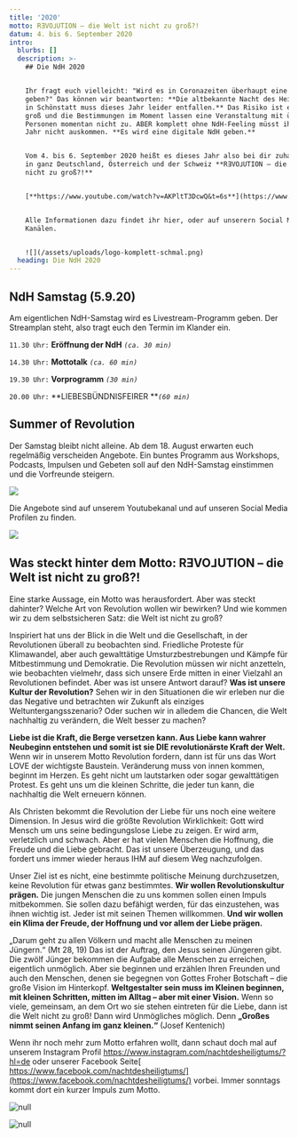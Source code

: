 ```yaml
---
title: '2020'
motto: RƎVO⅃UTION – die Welt ist nicht zu groß?!
datum: 4. bis 6. September 2020
intro:
  blurbs: []
  description: >-
    ## Die NdH 2020


    Ihr fragt euch vielleicht: "Wird es in Coronazeiten überhaupt eine NdH
    geben?" Das können wir beantworten: **Die altbekannte Nacht des Heiligtums
    in Schönstatt muss dieses Jahr leider entfallen.** Das Risiko ist einfach zu
    groß und die Bestimmungen im Moment lassen eine Veranstaltung mit über 500
    Personen momentan nicht zu. ABER komplett ohne NdH-Feeling müsst ihr dieses
    Jahr nicht auskommen. **Es wird eine digitale NdH geben.** 


    Vom 4. bis 6. September 2020 heißt es dieses Jahr also bei dir zuhause und
    in ganz Deutschland, Österreich und der Schweiz **RƎVO⅃UTION – die Welt ist
    nicht zu groß?!**


    [**https://www.youtube.com/watch?v=AKPltT3DcwQ&t=6s**](https://www.youtube.com/watch?v=AKPltT3DcwQ&t=6s)


    Alle Informationen dazu findet ihr hier, oder auf unserern Social Media
    Kanälen.


    ![](/assets/uploads/logo-komplett-schmal.png)
  heading: Die NdH 2020
---
```

## NdH Samstag (5.9.20)

Am eigentlichen NdH-Samstag wird es Livestream-Programm geben. Der Streamplan steht, also tragt euch den Termin im Klander ein.

`11.30 Uhr:` **Eröffnung der NdH** _`(ca. 30 min)`_

`14.30 Uhr:` **Mottotalk** _`(ca. 60 min)`_

`19.30 Uhr:` **Vorprogramm** _`(30 min)`_

`20.00 Uhr:` **LIEBESBÜNDNISFEIRER **_`(60 min)`_

## Summer of Revolution

Der Samstag bleibt nicht alleine. Ab dem 18. August erwarten euch regelmäßig verscheiden Angebote. Ein buntes Programm aus Workshops, Podcasts, Impulsen und Gebeten soll auf den NdH-Samstag einstimmen und die Vorfreunde steigern.



![](/assets/uploads/summer-of-revolution-plan.png)

 Die Angebote sind auf unserem Youtubekanal und auf unseren Social Media Profilen zu finden.

![](/assets/uploads/logo-schmal.png)

## Was steckt hinter dem Motto: **RƎVO⅃UTION – die Welt ist nicht zu groß?!**

Eine starke Aussage, ein Motto was herausfordert. Aber was steckt dahinter? Welche Art von Revolution wollen wir bewirken? Und wie kommen wir zu dem selbstsicheren Satz: die Welt ist nicht zu groß? 

Inspiriert hat uns der Blick in die Welt und die Gesellschaft, in der Revolutionen überall zu beobachten sind. Friedliche Proteste für Klimawandel, aber auch gewalttätige Umsturzbestrebungen und Kämpfe für Mitbestimmung und Demokratie. Die Revolution müssen wir nicht anzetteln, wie beobachten vielmehr, dass sich unsere Erde mitten in einer Vielzahl an Revolutionen befindet. Aber was ist unsere Antwort darauf? **Was ist unsere Kultur der Revolution?** Sehen wir in den Situationen die wir erleben nur die das Negative und betrachten wir Zukunft als einziges Weltuntergangsszenario? Oder suchen wir in alledem die Chancen, die Welt nachhaltig zu verändern, die Welt besser zu machen?

**Liebe ist die Kraft, die Berge versetzen kann. Aus Liebe kann wahrer Neubeginn entstehen und somit ist sie DIE revolutionärste Kraft der Welt.** Wenn wir in unserem Motto Revolution fordern, dann ist für uns das Wort LOVE der wichtigste Baustein. Veränderung muss von innen kommen, beginnt im Herzen. Es geht nicht um lautstarken oder sogar gewalttätigen Protest. Es geht uns um die kleinen Schritte, die jeder tun kann, die nachhaltig die Welt erneuern können.

Als Christen bekommt die Revolution der Liebe für uns noch eine weitere Dimension. In Jesus wird die größte Revolution Wirklichkeit: Gott wird Mensch um uns seine bedingungslose Liebe zu zeigen. Er wird arm, verletzlich und schwach. Aber er hat vielen Menschen die Hoffnung, die Freude und die Liebe gebracht. Das ist unsere Überzeugung, und das fordert uns immer wieder heraus IHM auf diesem Weg nachzufolgen.

Unser Ziel ist es nicht, eine bestimmte politische Meinung durchzusetzen, keine Revolution für etwas ganz bestimmtes. **Wir wollen Revolutionskultur prägen.** Die jungen Menschen die zu uns kommen sollen einen Impuls mitbekommen. Sie sollen dazu befähigt werden, für das einzustehen, was ihnen wichtig ist. Jeder ist mit seinen Themen willkommen. **Und wir wollen ein Klima der Freude, der Hoffnung und vor allem der Liebe prägen.**

„Darum geht zu allen Völkern und macht alle Menschen zu meinen Jüngern.“ (Mt 28, 19) Das ist der Auftrag, den Jesus seinen Jüngeren gibt. Die zwölf Jünger bekommen die Aufgabe alle Menschen zu erreichen, eigentlich unmöglich. Aber sie beginnen und erzählen Ihren Freunden und auch den Menschen, denen sie begegnen von Gottes Froher Botschaft – die große Vision im Hinterkopf. **Weltgestalter sein muss im Kleinen beginnen, mit kleinen Schritten, mitten im Alltag – aber mit einer Vision.** Wenn so viele, gemeinsam, an dem Ort wo sie stehen eintreten für die Liebe, dann ist die Welt nicht zu groß! Dann wird Unmögliches möglich. Denn **„Großes nimmt seinen Anfang im ganz kleinen.“** (Josef Kentenich)

Wenn ihr noch mehr zum Motto erfahren wollt, dann schaut doch mal auf unserem Instagram Profil <https://www.instagram.com/nachtdesheiligtums/?hl=de> oder unserer Facebook Seite[ https://www.facebook.com/nachtdesheiligtums/](https://www.facebook.com/nachtdesheiligtums/) vorbei. Immer sonntags kommt dort ein kurzer Impuls zum Motto. 

![null](/assets/uploads/ndh2020_vorderseite.jpg)

![null](/assets/uploads/ndh2020_rückseite.jpg)
